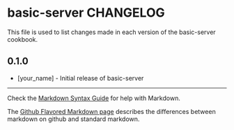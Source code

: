 basic-server CHANGELOG
======================

This file is used to list changes made in each version of the basic-server cookbook.

0.1.0
-----
- [your_name] - Initial release of basic-server

- - -
Check the [Markdown Syntax Guide](http://daringfireball.net/projects/markdown/syntax) for help with Markdown.

The [Github Flavored Markdown page](http://github.github.com/github-flavored-markdown/) describes the differences between markdown on github and standard markdown.
